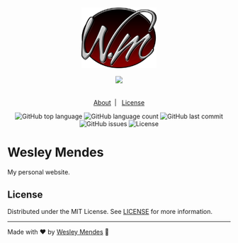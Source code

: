 <h1 align="center">
  <a href="https://github.com/WesGtoX/wesleymends">
    <img src="static/img/wm_logo.png" alt="Wesley Mendes" title="Wesley Mendes" width="170px">
  </a>
  <br />
  <a href="https://app.netlify.com/sites/wesleymendes/deploys" alt="Netlify Status"><img src="https://api.netlify.com/api/v1/badges/0c4f988a-b319-4126-8629-c6982b0e528c/deploy-status" /></a></p>
</h1>

<p align="center">
  <a href="#about-the-project">About</a>&nbsp;&nbsp;|&nbsp;&nbsp;
  <a href="#license">License</a>
</p>

<p align="center">
  <img alt="GitHub top language" src="https://img.shields.io/github/languages/top/wesgtox/wesleymendes?style=plastic" />
  <img alt="GitHub language count" src="https://img.shields.io/github/languages/count/wesgtox/wesleymendes?style=plastic" />
  <img alt="GitHub last commit" src="https://img.shields.io/github/last-commit/wesgtox/wesleymendes?style=plastic" />
  <img alt="GitHub issues" src="https://img.shields.io/github/issues/wesgtox/wesleymendes?style=plastic" />
  <img alt="License" src="https://img.shields.io/github/license/wesgtox/wesleymendes?style=plastic" />
</p>


# Wesley Mendes

My personal website.


## License

Distributed under the MIT License. See [LICENSE](LICENSE) for more information.

---

Made with ♥ by [Wesley Mendes](https://wesleymendes.com.br/) :wave:

